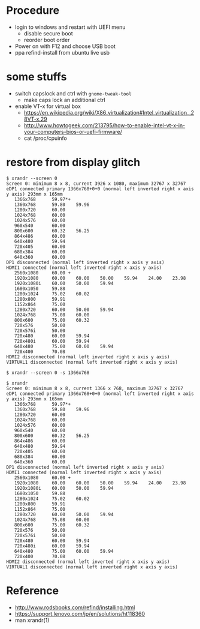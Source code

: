 <!--
{
  "title": "Ubuntu 16.04 on ThinkPad 13",
  "date": "2016-09-19T20:25:47.000Z",
  "category": "",
  "tags": [
    "ubuntu"
  ],
  "draft": true
}
-->

# Procedure

- login to windows and restart with UEFI menu
  - disable secure boot
  - reorder boot order
- Power on with F12 and choose USB boot
- ppa refind-install from ubuntu live usb

# some stuffs

- switch capslock and ctrl with `gnome-tweak-tool`
  - make caps lock an additional ctrl
- enable VT-x for virtual box
  - https://en.wikipedia.org/wiki/X86_virtualization#Intel_virtualization_.28VT-x.29
  - http://www.howtogeek.com/213795/how-to-enable-intel-vt-x-in-your-computers-bios-or-uefi-firmware/
  - cat /proc/cpuinfo
  

# restore from display glitch

```
$ xrandr --screen 0
Screen 0: minimum 8 x 8, current 3926 x 1080, maximum 32767 x 32767
eDP1 connected primary 1366x768+0+0 (normal left inverted right x axis y axis) 293mm x 165mm
   1366x768      59.97*+
   1360x768      59.80    59.96  
   1280x720      60.00  
   1024x768      60.00  
   1024x576      60.00  
   960x540       60.00  
   800x600       60.32    56.25  
   864x486       60.00  
   640x480       59.94  
   720x405       60.00  
   680x384       60.00  
   640x360       60.00  
DP1 disconnected (normal left inverted right x axis y axis)
HDMI1 connected (normal left inverted right x axis y axis)
   2560x1080     60.00 +
   1920x1080     60.00    60.00    50.00    59.94    24.00    23.98  
   1920x1080i    60.00    50.00    59.94  
   1680x1050     59.88  
   1280x1024     75.02    60.02  
   1280x800      59.91  
   1152x864      75.00  
   1280x720      60.00    50.00    59.94  
   1024x768      75.08    60.00  
   800x600       75.00    60.32  
   720x576       50.00  
   720x576i      50.00  
   720x480       60.00    59.94  
   720x480i      60.00    59.94  
   640x480       75.00    60.00    59.94  
   720x400       70.08  
HDMI2 disconnected (normal left inverted right x axis y axis)
VIRTUAL1 disconnected (normal left inverted right x axis y axis)

$ xrandr --screen 0 -s 1366x768

$ xrandr
Screen 0: minimum 8 x 8, current 1366 x 768, maximum 32767 x 32767
eDP1 connected primary 1366x768+0+0 (normal left inverted right x axis y axis) 293mm x 165mm
   1366x768      59.97*+
   1360x768      59.80    59.96  
   1280x720      60.00  
   1024x768      60.00  
   1024x576      60.00  
   960x540       60.00  
   800x600       60.32    56.25  
   864x486       60.00  
   640x480       59.94  
   720x405       60.00  
   680x384       60.00  
   640x360       60.00  
DP1 disconnected (normal left inverted right x axis y axis)
HDMI1 connected (normal left inverted right x axis y axis)
   2560x1080     60.00 +
   1920x1080     60.00    60.00    50.00    59.94    24.00    23.98  
   1920x1080i    60.00    50.00    59.94  
   1680x1050     59.88  
   1280x1024     75.02    60.02  
   1280x800      59.91  
   1152x864      75.00  
   1280x720      60.00    50.00    59.94  
   1024x768      75.08    60.00  
   800x600       75.00    60.32  
   720x576       50.00  
   720x576i      50.00  
   720x480       60.00    59.94  
   720x480i      60.00    59.94  
   640x480       75.00    60.00    59.94  
   720x400       70.08  
HDMI2 disconnected (normal left inverted right x axis y axis)
VIRTUAL1 disconnected (normal left inverted right x axis y axis)

```

# Reference

- http://www.rodsbooks.com/refind/installing.html
- https://support.lenovo.com/jp/en/solutions/ht118360
- man  xrandr(1)